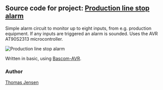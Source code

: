 ## Source code for project: [Production line stop alarm](https://www.uctrl.net/p/159)

Simple alarm circuit to monitor up to eight inputs, from e.g. production equipment. If any inputs are triggered an alarm is sounded. Uses the AVR AT90S2313 microcontroller.

![Production line stop alarm](https://cdn.uctrl.net/github/modules/159.jpeg)

Written in basic, using [Bascom-AVR](http://www.mcselec.com/).

### Author
[Thomas Jensen](https://www.uctrl.net/@hebron)

